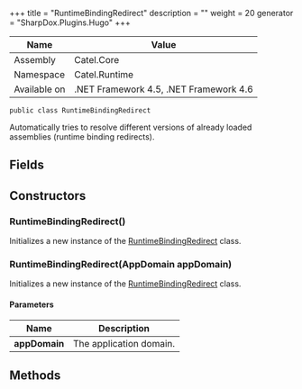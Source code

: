 

+++
title = "RuntimeBindingRedirect" 
description = ""
weight = 20
generator = "SharpDox.Plugins.Hugo"
+++

Name|Value
---|---
Assembly|Catel.Core
Namespace|Catel.Runtime
Available on|.NET Framework 4.5, .NET Framework 4.6

```
public class RuntimeBindingRedirect
```

Automatically tries to resolve different versions of already loaded assemblies (runtime binding redirects).

## Fields

## Constructors

### RuntimeBindingRedirect()

Initializes a new instance of the [RuntimeBindingRedirect](#) class.

### RuntimeBindingRedirect(AppDomain appDomain)

Initializes a new instance of the [RuntimeBindingRedirect](#) class.

#### Parameters

Name|Description
---|---
**appDomain**|The application domain.

## Methods

